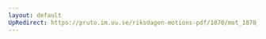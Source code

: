 ```yaml
---
layout: default
UpRedirect: https://pruto.im.uu.se/riksdagen-motions-pdf/1870/mot_1870__ak__97/mot_1870__ak__97-001.pdf
---
```

